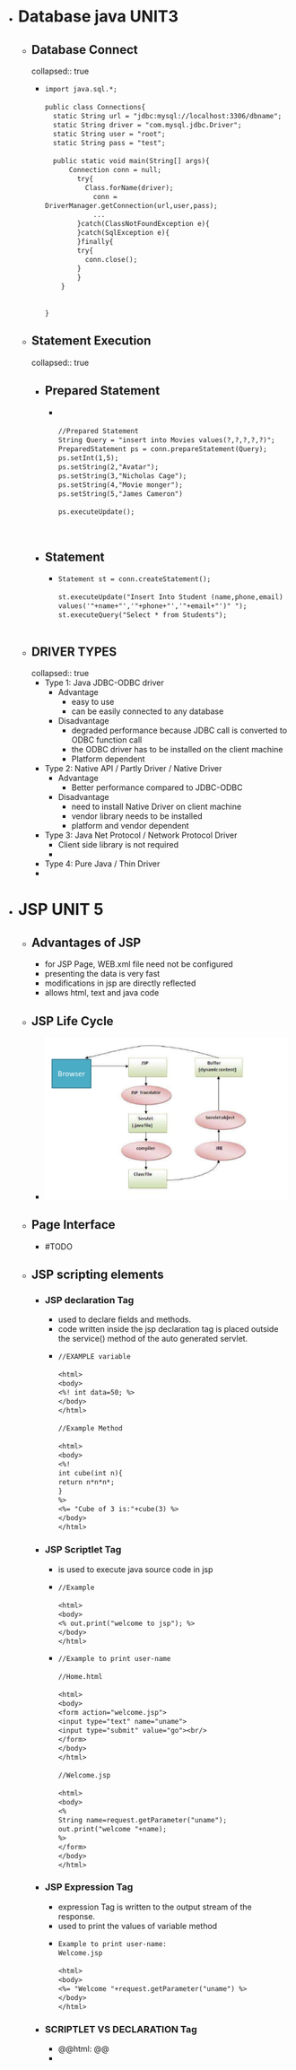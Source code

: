 - # Database java UNIT3
	- ## Database Connect
	  collapsed:: true
		- ```
		  import java.sql.*;
		  
		  public class Connections{
		  	static String url = "jdbc:mysql://localhost:3306/dbname";
		  	static String driver = "com.mysql.jdbc.Driver";
		  	static String user = "root";
		  	static String pass = "test";
		  
		  	public static void main(String[] args){
		      	Connection conn = null;
		          try{
		          	Class.forName(driver);
		              conn = DriverManager.getConnection(url,user,pass);
		              ...
		          }catch(ClassNotFoundException e){
		          }catch(SqlException e){
		          }finally{
		          try{
		          	conn.close();
		          }
		          }
		      }
		  
		  
		  }
		  ```
	- ## Statement Execution
	  collapsed:: true
		- ## Prepared Statement
			- ```
			  
			  
			  //Prepared Statement
			  String Query = "insert into Movies values(?,?,?,?,?)";
			  PreparedStatement ps = conn.prepareStatement(Query);
			  ps.setInt(1,5);
			  ps.setString(2,"Avatar");
			  ps.setString(3,"Nicholas Cage");
			  ps.setString(4,"Movie monger");
			  ps.setString(5,"James Cameron")
			  
			  ps.executeUpdate();
			  
			  
			  
			  ```
		- ## Statement
			- ```
			  Statement st = conn.createStatement();
			  
			  st.executeUpdate("Insert Into Student (name,phone,email) values('"+name+"','"+phone+"','"+email+"')" ");
			  st.executeQuery("Select * from Students");
			  
			  
			  ```
	- ## DRIVER TYPES
	  collapsed:: true
		- Type 1: Java JDBC-ODBC driver
			- Advantage
				- easy to use
				- can be easily connected to any database
			- Disadvantage
				- degraded performance because JDBC call is converted to ODBC function call
				- the ODBC driver has to be installed on the client machine
				- Platform dependent
		- Type 2: Native API / Partly Driver / Native Driver
			- Advantage
				- Better performance compared to JDBC-ODBC
			- Disadvantage
				- need to install Native Driver on client machine
				- vendor library needs to be installed
				- platform and vendor dependent
		- Type 3: Java Net Protocol / Network Protocol Driver
			- Client side library is not required
			-
		- Type 4:  Pure Java / Thin Driver
		-
- # JSP UNIT 5
	- ## Advantages of JSP
		- for JSP Page, WEB.xml file need not be configured
		- presenting the data is very fast
		- modifications in jsp are directly reflected
		- allows html, text and java code
	- ## JSP Life Cycle
		- ![image.png](../assets/image_1673845454873_0.png)
	- ## Page Interface
		- #TODO
	- ## JSP scripting elements
		- ### JSP declaration Tag
			- used to declare fields and methods.
			- code written inside the jsp declaration tag is placed outside the service() method of the auto generated servlet.
			- ```
			  //EXAMPLE variable
			  
			  <html>
			  <body>
			  <%! int data=50; %>
			  </body>
			  </html>
			  
			  //Example Method
			  
			  <html>
			  <body>
			  <%!
			  int cube(int n){
			  return n*n*n*;
			  }
			  %>
			  <%= "Cube of 3 is:"+cube(3) %>
			  </body>
			  </html>
			  ```
		- ### JSP Scriptlet Tag
			- is used to execute java source code in jsp
			- ```
			  //Example
			  
			  <html>
			  <body>
			  <% out.print("welcome to jsp"); %>
			  </body>
			  </html>
			  ```
			- ```
			  //Example to print user-name
			  
			  //Home.html
			  
			  <html>
			  <body>
			  <form action="welcome.jsp">
			  <input type="text" name="uname">
			  <input type="submit" value="go"><br/>
			  </form>
			  </body>
			  </html>
			  
			  //Welcome.jsp
			  
			  <html>
			  <body>
			  <%
			  String name=request.getParameter("uname");
			  out.print("welcome "+name);
			  %>
			  </form>
			  </body>
			  </html>
			  ```
		- ### JSP Expression Tag
			- expression Tag is written to the output stream of the response.
			- used to print the values of variable method
			- ```
			  Example to print user-name:
			  Welcome.jsp
			  
			  <html>
			  <body>
			  <%= "Welcome "+request.getParameter("uname") %>
			  </body>
			  </html>
			  ```
		- ### SCRIPTLET VS DECLARATION Tag
			- @@html: @@
			-